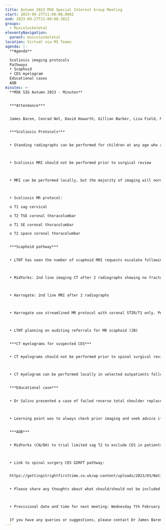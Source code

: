 ```yaml
---
title: Autumn 2023 MSK Special Interest Group Meeting
start: 2023-09-27T11:00:00.000Z
end: 2023-09-27T12:00:08.381Z
groups:
  - Musculoskeletal
eleventyNavigation:
  parent: musculoskeletal
location: Virtual via MS Teams
agenda: |-
  **Agenda**

  Scoliosis imaging protocols
  Pathways
  •	Scaphoid
  •	CES myelogram
  Educational cases
  AOB
minutes: >-
  **MSK SIG Autumn 2023 - Minutes**


  ***Attendance***


  James Baren, Conrad Nel, David Howarth, Gillian Barber, Lisa Field, Martin Hampshire, Jo Sharratt, Kelly Robinson, Scott Raine, Manjusha Salins


  ***Scoliosis Protocols***


  •	Standing radiographs can be performed for children at any age who are able to stand, however the majority of imaging will be done at LTHT following spinal team assessment



  •	Scoliosis MRI should not be performed prior to surgical review



  •	MRI can be performed locally, but the majority of imaging will normally be performed in LTHT



  •	Scoliosis MR protocol:

  o	T1 sag cervical 

  o	T2 TSE coronal thoracolumbar

  o	T1 SE coronal thoracolumbar

  o	T2 space coronal thoracolumbar


  ***Scaphoid pathway***


  •	LTHT has seen the number of scaphoid MRI requests escalate following conversion from bone scan to MRI as 2nd line imaging



  •	MidYorks: 2nd line imaging CT after 2 radiographs showing no fracture. Only a small proportion of patients have MRI after this



  •	Harrogate: 2nd line MRI after 2 radiographs



  •	Harrogate use streamlined MR protocol with coronal STIR/T1 only. Perhaps this is something to consider for other Trusts performing MRI as second line imaging



  •	LTHT planning on auditing referrals for MR scaphoid (JB)


  ***CT myelograms for suspected CES***


  •	CT myelograms should not be performed prior to spinal surgical review for patients with suspected cauda equina syndrome who are unable to have MRI. CT myelogram is not a substitute for spinal surgical assessment



  •	CT myelogram can be performed locally in selected outpatients following spinal surgical review if local teams feel able to support this


  ***Educational case***


  •	Dr Salins presented a case of failed reverse total shoulder replacement.



  •	Learning point was to always check prior imaging and seek advice if you are unfamiliar with an implant


  ***AOB***


  •	MidYorks (CN/DH) to trial limited sag T2 to exclude CES in patients repeatedly presenting to the Emergency Department, as per national pathway. CN/DH to share any published data or clinical guidelines before discussing at the next meeting. 



  •	Link to spinal surgery CES GIRFT pathway:


  https://gettingitrightfirsttime.co.uk/wp-content/uploads/2023/03/National-Suspected-Cauda-Equina-Pathway-February-2023-FINAL-V2.pdf


  •	Please share any thoughts about what should/should not be included in the meeting moving forwards to be beneficial for all



  •	Provisional date and time for next meeting: Wednesday 7th February 2024 (12-1pm)


  If you have any queries or suggestions, please contact Dr James Baren (James.baren@nhs.net) and cc the YIC (yorkshireimagingcollaborative@nhs.net)
---
```

